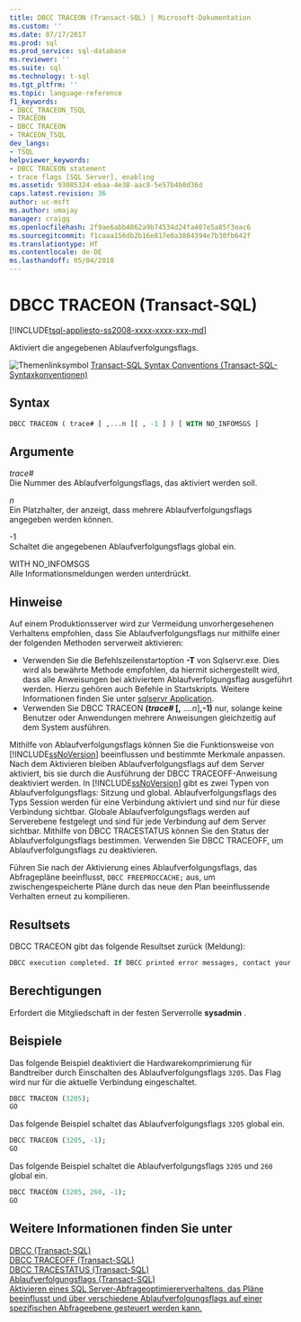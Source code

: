 ```yaml
---
title: DBCC TRACEON (Transact-SQL) | Microsoft-Dokumentation
ms.custom: ''
ms.date: 07/17/2017
ms.prod: sql
ms.prod_service: sql-database
ms.reviewer: ''
ms.suite: sql
ms.technology: t-sql
ms.tgt_pltfrm: ''
ms.topic: language-reference
f1_keywords:
- DBCC_TRACEON_TSQL
- TRACEON
- DBCC TRACEON
- TRACEON_TSQL
dev_langs:
- TSQL
helpviewer_keywords:
- DBCC TRACEON statement
- trace flags [SQL Server], enabling
ms.assetid: 93085324-ebaa-4e38-aac8-5e57b4b0d36d
caps.latest.revision: 36
author: uc-msft
ms.author: umajay
manager: craigg
ms.openlocfilehash: 2f9ae6abb4862a9b74534d24fa407e5a85f3eac6
ms.sourcegitcommit: f1caaa156db2b16e817e0a3884394e7b30fb642f
ms.translationtype: HT
ms.contentlocale: de-DE
ms.lasthandoff: 05/04/2018
---
```

# <a name="dbcc-traceon-transact-sql"></a>DBCC TRACEON (Transact-SQL)
[!INCLUDE[tsql-appliesto-ss2008-xxxx-xxxx-xxx-md](../../includes/tsql-appliesto-ss2008-xxxx-xxxx-xxx-md.md)]

Aktiviert die angegebenen Ablaufverfolgungsflags.
  
![Themenlinksymbol](../../database-engine/configure-windows/media/topic-link.gif "Topic link icon") [Transact-SQL Syntax Conventions (Transact-SQL-Syntaxkonventionen)](../../t-sql/language-elements/transact-sql-syntax-conventions-transact-sql.md)
  
## <a name="syntax"></a>Syntax  
  
```sql
DBCC TRACEON ( trace# [ ,...n ][ , -1 ] ) [ WITH NO_INFOMSGS ]  
```  
  
## <a name="arguments"></a>Argumente  
*trace#*  
Die Nummer des Ablaufverfolgungsflags, das aktiviert werden soll.  
  
*n*  
Ein Platzhalter, der anzeigt, dass mehrere Ablaufverfolgungsflags angegeben werden können.  
  
-1  
Schaltet die angegebenen Ablaufverfolgungsflags global ein.  
  
WITH NO_INFOMSGS  
Alle Informationsmeldungen werden unterdrückt.  
  
## <a name="remarks"></a>Hinweise  
Auf einem Produktionsserver wird zur Vermeidung unvorhergesehenen Verhaltens empfohlen, dass Sie Ablaufverfolgungsflags nur mithilfe einer der folgenden Methoden serverweit aktivieren:
-   Verwenden Sie die Befehlszeilenstartoption **-T** von Sqlservr.exe. Dies wird als bewährte Methode empfohlen, da hiermit sichergestellt wird, dass alle Anweisungen bei aktiviertem Ablaufverfolgungsflag ausgeführt werden. Hierzu gehören auch Befehle in Startskripts. Weitere Informationen finden Sie unter [sqlservr Application](../../tools/sqlservr-application.md).  
-   Verwenden Sie DBCC TRACEON **(***trace#* [**,** ...*.n*]**,-1)** nur, solange keine Benutzer oder Anwendungen mehrere Anweisungen gleichzeitig auf dem System ausführen.  

Mithilfe von Ablaufverfolgungsflags können Sie die Funktionsweise von [!INCLUDE[ssNoVersion](../../includes/ssnoversion-md.md)] beeinflussen und bestimmte Merkmale anpassen. Nach dem Aktivieren bleiben Ablaufverfolgungsflags auf dem Server aktiviert, bis sie durch die Ausführung der DBCC TRACEOFF-Anweisung deaktiviert werden. In [!INCLUDE[ssNoVersion](../../includes/ssnoversion-md.md)] gibt es zwei Typen von Ablaufverfolgungsflags: Sitzung und global. Ablaufverfolgungsflags des Typs Session werden für eine Verbindung aktiviert und sind nur für diese Verbindung sichtbar. Globale Ablaufverfolgungsflags werden auf Serverebene festgelegt und sind für jede Verbindung auf dem Server sichtbar. Mithilfe von DBCC TRACESTATUS können Sie den Status der Ablaufverfolgungsflags bestimmen. Verwenden Sie DBCC TRACEOFF, um Ablaufverfolgungsflags zu deaktivieren.
  
Führen Sie nach der Aktivierung eines Ablaufverfolgungsflags, das Abfragepläne beeinflusst, `DBCC FREEPROCCACHE;` aus, um zwischengespeicherte Pläne durch das neue den Plan beeinflussende Verhalten erneut zu kompilieren.
  
## <a name="result-sets"></a>Resultsets  
 DBCC TRACEON gibt das folgende Resultset zurück (Meldung):  
  
```sql
DBCC execution completed. If DBCC printed error messages, contact your system administrator.  
```  
  
## <a name="permissions"></a>Berechtigungen  
Erfordert die Mitgliedschaft in der festen Serverrolle **sysadmin** .
  
## <a name="examples"></a>Beispiele  
Das folgende Beispiel deaktiviert die Hardwarekomprimierung für Bandtreiber durch Einschalten des Ablaufverfolgungsflags `3205`. Das Flag wird nur für die aktuelle Verbindung eingeschaltet.
  
```sql  
DBCC TRACEON (3205);  
GO  
```  
  
Das folgende Beispiel schaltet das Ablaufverfolgungsflags `3205` global ein.
  
```sql  
DBCC TRACEON (3205, -1);  
GO  
```  
  
Das folgende Beispiel schaltet die Ablaufverfolgungsflags `3205` und `260` global ein.
  
```sql  
DBCC TRACEON (3205, 260, -1);  
GO  
```  
  
## <a name="see-also"></a>Weitere Informationen finden Sie unter  
[DBCC &#40;Transact-SQL&#41;](../../t-sql/database-console-commands/dbcc-transact-sql.md)  
[DBCC TRACEOFF &#40;Transact-SQL&#41;](../../t-sql/database-console-commands/dbcc-traceoff-transact-sql.md)  
[DBCC TRACESTATUS &#40;Transact-SQL&#41;](../../t-sql/database-console-commands/dbcc-tracestatus-transact-sql.md)  
[Ablaufverfolgungsflags &#40;Transact-SQL&#41;](../../t-sql/database-console-commands/dbcc-traceon-trace-flags-transact-sql.md)  
[Aktivieren eines SQL Server-Abfrageoptimiererverhaltens, das Pläne beeinflusst und über verschiedene Ablaufverfolgungsflags auf einer spezifischen Abfrageebene gesteuert werden kann.](https://support.microsoft.com/kb/2801413)
  
  
